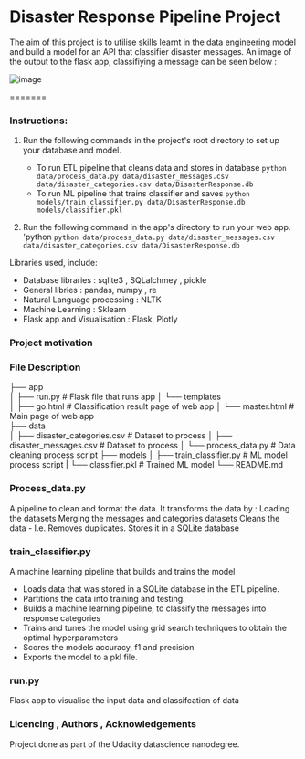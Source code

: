 # Disaster Response Pipeline Project

The aim of this project is to utilise skills learnt in the data engineering model and build a model for an API that classifier disaster messages. 
An image of the output to the flask app, classifiying a message can be seen below : 

![image](https://user-images.githubusercontent.com/48014687/177994705-8c66267d-9a68-4e30-9a58-6fe6ee9607d3.png)

=======
### Instructions:
1. Run the following commands in the project's root directory to set up your database and model.

    - To run ETL pipeline that cleans data and stores in database
        `python data/process_data.py data/disaster_messages.csv data/disaster_categories.csv data/DisasterResponse.db`
    - To run ML pipeline that trains classifier and saves
        `python models/train_classifier.py data/DisasterResponse.db models/classifier.pkl`

2. Run the following command in the app's directory to run your web app.  'python        `python data/process_data.py data/disaster_messages.csv data/disaster_categories.csv data/DisasterResponse.db` 

Libraries used, include:

- Database libraries : sqlite3 , SQLalchmey , pickle 
- General libries : pandas, numpy , re 
- Natural Language processing : NLTK 
- Machine Learning : Sklearn 
- Flask app and Visualisation : Flask, Plotly


### Project motivation 


### File Description 

├── app     
│   ├── run.py                           # Flask file that runs app
│   └── templates   
│       ├── go.html                      # Classification result page of web app
│       └── master.html                  # Main page of web app    
├── data                   
│   ├── disaster_categories.csv          # Dataset to process 
│   ├── disaster_messages.csv            # Dataset to process
│   └── process_data.py                  # Data cleaning process script 
├── models
│   ├── train_classifier.py              # ML model process script
|   └── classifier.pkl                   # Trained ML model
└── README.md

### Process_data.py

A pipeline to clean and format the data. It transforms the data by : 
Loading the datasets
Merging the messages and categories datasets
Cleans the data - I.e. Removes duplicates. 
Stores it in a SQLite database

### train_classifier.py

A machine learning pipeline that builds and trains the model 

- Loads data that was stored in a SQLite database in the ETL pipeline. 
- Partitions the data into training and testing.
- Builds a machine learning pipeline, to classify the messages into response categories 
- Trains and tunes the model using grid search techniques to obtain the optimal hyperparameters 
- Scores the models accuracy, f1 and precision 
- Exports the model to a pkl file. 

### run.py 

Flask app to visualise the input data and classifcation of data 

### Licencing , Authors , Acknowledgements 
Project done as part of the Udacity datascience nanodegree. 

